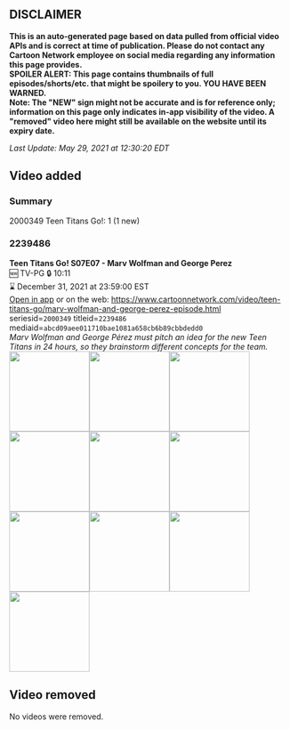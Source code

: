 ## DISCLAIMER
**This is an auto-generated page based on data pulled from official video APIs and is correct at time of publication. Please do not contact any Cartoon Network employee on social media regarding any information this page provides.**  
**SPOILER ALERT: This page contains thumbnails of full episodes/shorts/etc. that might be spoilery to you. YOU HAVE BEEN WARNED.**  
**Note: The "NEW" sign might not be accurate and is for reference only; information on this page only indicates in-app visibility of the video. A "removed" video here might still be available on the website until its expiry date.**  

_Last Update: May 29, 2021 at 12:30:20 EDT_
## Video added
### Summary
2000349 Teen Titans Go!: 1 (1 new)  
### 2239486
**Teen Titans Go! S07E07 - Marv Wolfman and George Perez**  
🆕 TV-PG 🔒 10:11  
⌛ December 31, 2021 at 23:59:00 EST  
[Open in app](https://cnvideo.sercomkc.org/redirector.html?type=cnapp&seriesid=2000349&titleid=2239486&mediaid=abcd09aee011710bae1081a658cb6b89cbbdedd0) or on the web: https://www.cartoonnetwork.com/video/teen-titans-go/marv-wolfman-and-george-perez-episode.html  
seriesid=`2000349` titleid=`2239486` mediaid=`abcd09aee011710bae1081a658cb6b89cbbdedd0`  
_Marv Wolfman and George Pérez must pitch an idea for the new Teen Titans in 24 hours, so they brainstorm different concepts for the team._  
<a href="https://s3.amazonaws.com/cartoonorchestrator/2239486_001_1280x720.jpg"><img src="https://s3.amazonaws.com/cartoonorchestrator/2239486_001_640x360.jpg" height="144px" /></a><a href="https://s3.amazonaws.com/cartoonorchestrator/2239486_002_1280x720.jpg"><img src="https://s3.amazonaws.com/cartoonorchestrator/2239486_002_640x360.jpg" height="144px" /></a><a href="https://s3.amazonaws.com/cartoonorchestrator/2239486_003_1280x720.jpg"><img src="https://s3.amazonaws.com/cartoonorchestrator/2239486_003_640x360.jpg" height="144px" /></a><a href="https://s3.amazonaws.com/cartoonorchestrator/2239486_004_1280x720.jpg"><img src="https://s3.amazonaws.com/cartoonorchestrator/2239486_004_640x360.jpg" height="144px" /></a><a href="https://s3.amazonaws.com/cartoonorchestrator/2239486_005_1280x720.jpg"><img src="https://s3.amazonaws.com/cartoonorchestrator/2239486_005_640x360.jpg" height="144px" /></a><a href="https://s3.amazonaws.com/cartoonorchestrator/2239486_006_1280x720.jpg"><img src="https://s3.amazonaws.com/cartoonorchestrator/2239486_006_640x360.jpg" height="144px" /></a><a href="https://s3.amazonaws.com/cartoonorchestrator/2239486_007_1280x720.jpg"><img src="https://s3.amazonaws.com/cartoonorchestrator/2239486_007_640x360.jpg" height="144px" /></a><a href="https://s3.amazonaws.com/cartoonorchestrator/2239486_008_1280x720.jpg"><img src="https://s3.amazonaws.com/cartoonorchestrator/2239486_008_640x360.jpg" height="144px" /></a><a href="https://s3.amazonaws.com/cartoonorchestrator/2239486_009_1280x720.jpg"><img src="https://s3.amazonaws.com/cartoonorchestrator/2239486_009_640x360.jpg" height="144px" /></a><a href="https://s3.amazonaws.com/cartoonorchestrator/2239486_010_1280x720.jpg"><img src="https://s3.amazonaws.com/cartoonorchestrator/2239486_010_640x360.jpg" height="144px" /></a>
## Video removed
No videos were removed.  
